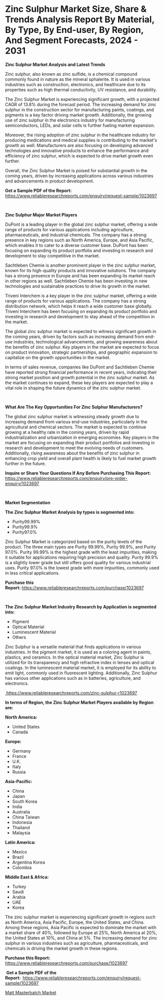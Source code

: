 <p><h1>Zinc Sulphur Market Size, Share & Trends Analysis Report By Material, By Type, By End-user, By Region, And Segment Forecasts, 2024 - 2031</h1></p><p><strong>Zinc Sulphur Market Analysis and Latest Trends</strong></p>
<p><p>Zinc sulphur, also known as zinc sulfide, is a chemical compound commonly found in nature as the mineral sphalerite. It is used in various industries such as construction, electronics, and healthcare due to its properties such as high thermal conductivity, UV resistance, and durability. </p><p>The Zinc Sulphur Market is experiencing significant growth, with a projected CAGR of 13.8% during the forecast period. The increasing demand for zinc sulphur in the construction sector for manufacturing paints, coatings, and pigments is a key factor driving market growth. Additionally, the growing use of zinc sulphur in the electronics industry for manufacturing semiconductors, LEDs, and solar cells is further fueling market expansion.</p><p>Moreover, the rising adoption of zinc sulphur in the healthcare industry for producing medications and medical supplies is contributing to the market's growth as well. Manufacturers are also focusing on developing advanced technologies and innovative products to enhance the performance and efficiency of zinc sulphur, which is expected to drive market growth even further.</p><p>Overall, the Zinc Sulphur Market is poised for substantial growth in the coming years, driven by increasing applications across various industries and advancements in product development.</p></p>
<p><strong>Get a Sample PDF of the Report:&nbsp;</strong> <a href="https://www.reliableresearchreports.com/enquiry/request-sample/1023697">https://www.reliableresearchreports.com/enquiry/request-sample/1023697</a></p>
<p>&nbsp;</p>
<p><strong>Zinc Sulphur Major Market Players</strong></p>
<p><p>DuPont is a leading player in the global zinc sulphur market, offering a wide range of products for various applications including agriculture, pharmaceuticals, and industrial chemicals. The company has a strong presence in key regions such as North America, Europe, and Asia Pacific, which enables it to cater to a diverse customer base. DuPont has been focusing on expanding its product portfolio and investing in research and development to stay competitive in the market.</p><p>Sachtleben Chemie is another prominent player in the zinc sulphur market, known for its high-quality products and innovative solutions. The company has a strong presence in Europe and has been expanding its market reach in other regions as well. Sachtleben Chemie has been investing in new technologies and sustainable practices to drive its growth in the market.</p><p>Triveni Interchem is a key player in the zinc sulphur market, offering a wide range of products for various applications. The company has a strong distribution network, which helps it reach a wide customer base globally. Triveni Interchem has been focusing on expanding its product portfolio and investing in research and development to stay ahead of the competition in the market.</p><p>The global zinc sulphur market is expected to witness significant growth in the coming years, driven by factors such as increasing demand from end-use industries, technological advancements, and growing awareness about the benefits of zinc sulphur. Key players in the market are expected to focus on product innovation, strategic partnerships, and geographic expansion to capitalize on the growth opportunities in the market.</p><p>In terms of sales revenue, companies like DuPont and Sachtleben Chemie have reported strong financial performance in recent years, indicating their strong market position and growth potential in the zinc sulphur market. As the market continues to expand, these key players are expected to play a vital role in shaping the future dynamics of the zinc sulphur market.</p></p>
<p>&nbsp;</p>
<p><strong>What Are The Key Opportunities For Zinc Sulphur Manufacturers?</strong></p>
<p><p>The global zinc sulphur market is witnessing steady growth due to increasing demand from various end-use industries, particularly in the agricultural and chemical sectors. The market is expected to continue growing at a healthy rate in the coming years, driven by rapid industrialization and urbanization in emerging economies. Key players in the market are focusing on expanding their product portfolios and investing in research and development to meet the evolving needs of customers. Additionally, rising awareness about the benefits of zinc sulphur in enhancing crop yield and overall plant health is likely to fuel market growth further in the future.</p></p>
<p><strong>Inquire or Share Your Questions If Any Before Purchasing This Report:</strong> <a href="https://www.reliableresearchreports.com/enquiry/pre-order-enquiry/1023697">https://www.reliableresearchreports.com/enquiry/pre-order-enquiry/1023697</a></p>
<p>&nbsp;</p>
<p><strong>Market Segmentation</strong></p>
<p><strong>The Zinc Sulphur Market Analysis by types is segmented into:</strong></p>
<p><ul><li>Purity99.99%</li><li>Purity99.9%</li><li>Purity97.0%</li></ul></p>
<p><p>Zinc Sulphur Market is categorized based on the purity levels of the product. The three main types are Purity 99.99%, Purity 99.9%, and Purity 97.0%. Purity 99.99% is the highest grade with the least impurities, making it suitable for applications requiring high precision and quality. Purity 99.9% is a slightly lower grade but still offers good quality for various industrial uses. Purity 97.0% is the lowest grade with more impurities, commonly used in less critical applications.</p></p>
<p><strong>Purchase this Report:&nbsp;</strong><a href="https://www.reliableresearchreports.com/purchase/1023697">https://www.reliableresearchreports.com/purchase/1023697</a></p>
<p>&nbsp;</p>
<p><strong>The Zinc Sulphur Market Industry Research by Application is segmented into:</strong></p>
<p><ul><li>Pigment</li><li>Optical Material</li><li>Luminescent Material</li><li>Others</li></ul></p>
<p><p>Zinc Sulphur is a versatile material that finds applications in various industries. In the pigment market, it is used as a coloring agent in paints, plastics, and ceramics. In the optical material market, Zinc Sulphur is utilized for its transparency and high refractive index in lenses and optical coatings. In the luminescent material market, it is employed for its ability to emit light, commonly used in fluorescent lighting. Additionally, Zinc Sulphur has various other applications such as in batteries, agriculture, and electronics.</p></p>
<p><a href="https://www.reliableresearchreports.com/zinc-sulphur-r1023697">&nbsp;https://www.reliableresearchreports.com/zinc-sulphur-r1023697</a></p>
<p><strong>In terms of Region, the Zinc Sulphur Market Players available by Region are:</strong></p>
<p>
    <p> <strong> North America: </strong>
        <ul>
            <li>United States</li>
            <li>Canada</li>
        </ul>
        </p> 
    <p> <strong> Europe: </strong>
        <ul>
            <li>Germany</li>
            <li>France</li>
            <li>U.K.</li>
            <li>Italy</li>
            <li>Russia</li>
        </ul>
        </p> 
    <p> <strong> Asia-Pacific: </strong>
        <ul>
            <li>China</li>
            <li>Japan</li>
            <li>South Korea</li>
            <li>India</li>
            <li>Australia</li>
            <li>China Taiwan</li>
            <li>Indonesia</li>
            <li>Thailand</li>
            <li>Malaysia</li>
        </ul>
        </p> 
    <p> <strong> Latin America: </strong>
        <ul>
            <li>Mexico</li>
            <li>Brazil</li>
            <li>Argentina Korea</li>
            <li>Colombia</li>
        </ul>
        </p> 
    <p> <strong> Middle East & Africa: </strong>
        <ul>
            <li>Turkey</li>
            <li>Saudi</li>
            <li>Arabia</li>
            <li>UAE</li>
            <li>Korea</li>
        </ul>
    </p>
    </p>
<p><p>The zinc sulphur market is experiencing significant growth in regions such as North America, Asia Pacific, Europe, the United States, and China. Among these regions, Asia Pacific is expected to dominate the market with a market share of 40%, followed by Europe at 25%, North America at 20%, the United States at 10%, and China at 5%. The increasing demand for zinc sulphur in various industries such as agriculture, pharmaceuticals, and chemicals is driving the market growth in these regions.</p></p>
<p><strong>Purchase this Report: </strong><a href="https://www.reliableresearchreports.com/purchase/1023697">https://www.reliableresearchreports.com/purchase/1023697</a></p>
<p>&nbsp;<strong>Get a Sample PDF of the Report:&nbsp;&nbsp;</strong><a href="https://www.reliableresearchreports.com/enquiry/request-sample/1023697">https://www.reliableresearchreports.com/enquiry/request-sample/1023697</a></p>
<p><strong></strong></p>
<p><p><a href="https://meowing-lemming-dd3.notion.site/Matt-Masterbatch-Market-Research-Report-Its-History-and-Forecast-2024-to-2031-e3fee65495934878b9689e3da6818196">Matt Masterbatch Market</a></p></p>